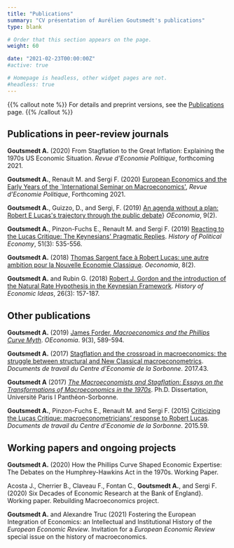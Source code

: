 ```yaml
---
title: "Publications" 
summary: "CV présentation of Aurélien Goutsmedt's publications"
type: blank

# Order that this section appears on the page.
weight: 60

date: "2021-02-23T00:00:00Z"
#active: true

# Homepage is headless, other widget pages are not.
#headless: true
---
```



{{% callout note %}}
For details and preprint versions, see the [Publications](/publication/) page.
{{% /callout %}}


## **Publications in peer-review journals**

**Goutsmedt  A.** (2020) From Stagflation to the Great Inflation: Explaining the 1970s US Economic Situation. _Revue  d’Economie  Politique_, forthcoming 2021.

**Goutsmedt  A.**, Renault  M.  and  Sergi  F.  (2020) [European  Economics  and  the  Early  Years  of  the `International  Seminar  on  Macroeconomics'](https://papers.ssrn.com/sol3/papers.cfm?abstract_id=3504731), _Revue  d’Economie  Politique_,   Forthcoming   2021. 

**Goutsmedt  A.**, Guizzo, D., and Sergi, F. (2019) [An agenda without a plan: Robert E Lucas's trajectory through the public debate](https://journals.openedition.org/oeconomia/5605)} _OEconomia_, 9(2). 

**Goutsmedt  A.**, Pinzon-Fuchs E., Renault M. and Sergi F. (2019) [Reacting to the Lucas Critique: The Keynesians' Pragmatic Replies](https://read.dukeupress.edu/hope/article-abstract/51/3/535/137809/Reacting-to-the-Lucas-CritiqueThe-Keynesians?redirectedFrom=fulltext). _History of Political Economy_, 51(3): 535-556.

**Goutsmedt  A.** (2018) [Thomas  Sargent  face  à  Robert  Lucas:  une  autre  ambition  pour  la  Nouvelle Economie Classique](https://journals.openedition.org/oeconomia/3047). _Oeconomia_, 8(2).

**Goutsmedt  A.**  and  Rubin  G.  (2018) [Robert  J.  Gordon  and  the  introduction  of  the  Natural  Rate Hypothesis in the Keynesian Framework](https://www.torrossa.com/en/resources/an/4461050). _History of Economic Ideas_, 26(3): 157-187.

## **Other publications**

**Goutsmedt  A.** (2019) [James Forder, _Macroeconomics and the Phillips Curve Myth_](http://journals.openedition.org/oeconomia/6190). _OEconomia_. 9(3), 589-594.

**Goutsmedt  A.** (2017) [Stagflation and the crossroad in macroeconomics: the struggle between structural and New Classical macroeconometrics](https://centredeconomiesorbonne.univ-paris1.fr/documents-de-travail-du-ces/). _Documents de travail du Centre d'Economie de la Sorbonne_. 2017.43. 

**Goutsmedt  A** (2017) _[The Macroeconomists and Stagflation: Essays on the Transformations of Macroeconomics in the 1970s](https://tel.archives-ouvertes.fr/tel-01806267/document)_. Ph.D. Dissertation, Université Paris I Panthéon-Sorbonne.

**Goutsmedt  A.**, Pinzon-Fuchs E., Renault M. and Sergi F. (2015) [Criticizing the Lucas Critique: macroeconometricians’ response to Robert Lucas](https://papers.ssrn.com/sol3/papers.cfm?abstract_id=2837766). _Documents de travail du Centre d'Economie de la Sorbonne_. 2015.59.

## **Working papers and ongoing projects**


**Goutsmedt  A.** (2020) How the Phillips Curve Shaped Economic Expertise: The Debates on the Humphrey-Hawkins Act in the 1970s. Working Paper.

Acosta J., Cherrier B., Claveau F., Fontan C., **Goutsmedt  A.**, and Sergi F. (2020) Six Decades of Economic Research at the Bank of England}. Working paper. Rebuilding Macroeconomics project.

**Goutsmedt  A.** and Alexandre Truc  (2021) Fostering the European Integration of Economics: an Intellectual and Institutional History of the
_European Economic Review_. Invitation for a _European Economic Review_ special issue on the history of macroeconomics.